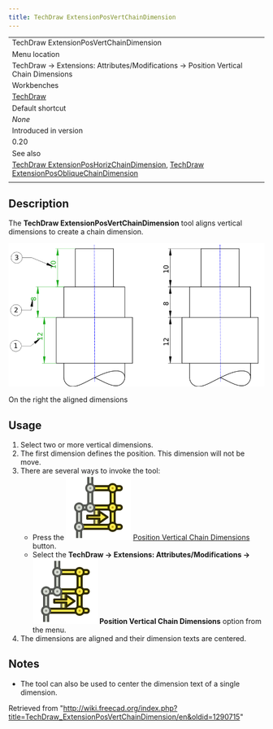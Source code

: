 ```yaml
---
title: TechDraw ExtensionPosVertChainDimension
---
```


|                                                                                                                                                                                                                                                                          |
| ------------------------------------------------------------------------------------------------------------------------------------------------------------------------------------------------------------------------------------------------------------------------ |
| TechDraw ExtensionPosVertChainDimension                                                                                                                                                                                                                                  |
| Menu location                                                                                                                                                                                                                                                            |
| TechDraw → Extensions: Attributes/Modifications → Position Vertical Chain Dimensions                                                                                                                                                                                     |
| Workbenches                                                                                                                                                                                                                                                              |
| [TechDraw](/TechDraw_Workbench "TechDraw Workbench")                                                                                                                                                                                                                     |
| Default shortcut                                                                                                                                                                                                                                                         |
| _None_                                                                                                                                                                                                                                                                   |
| Introduced in version                                                                                                                                                                                                                                                    |
| 0.20                                                                                                                                                                                                                                                                     |
| See also                                                                                                                                                                                                                                                                 |
| [TechDraw ExtensionPosHorizChainDimension](/TechDraw_ExtensionPosHorizChainDimension "TechDraw ExtensionPosHorizChainDimension"), [TechDraw ExtensionPosObliqueChainDimension](/TechDraw_ExtensionPosObliqueChainDimension "TechDraw ExtensionPosObliqueChainDimension") |
|                                                                                                                                                                                                                                                                          |

## Description

The **TechDraw ExtensionPosVertChainDimension** tool aligns vertical dimensions to create a chain dimension.

![](/src/assets/images/TechDraw_ExtensionPosVertChainDimensionExample.png)

On the right the aligned dimensions

## Usage

1. Select two or more vertical dimensions.
2. The first dimension defines the position. This dimension will not be move.
3. There are several ways to invoke the tool:
   - Press the ![](/src/assets/images/TechDraw_ExtensionPosVertChainDimension.svg) [Position Vertical Chain Dimensions](/TechDraw_ExtensionPosVertChainDimension "TechDraw ExtensionPosVertChainDimension") button.
   - Select the **TechDraw → Extensions: Attributes/Modifications → ![](/src/assets/images/TechDraw_ExtensionPosVertChainDimension.svg) Position Vertical Chain Dimensions** option from the menu.
4. The dimensions are aligned and their dimension texts are centered.

## Notes

- The tool can also be used to center the dimension text of a single dimension.

Retrieved from "<http://wiki.freecad.org/index.php?title=TechDraw_ExtensionPosVertChainDimension/en&oldid=1290715>"

